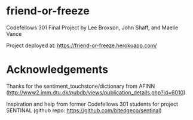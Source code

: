 # friend-or-freeze
Codefellows 301 Final Project
by Lee Broxson, John Shaff, and Maelle Vance

Project deployed at: https://friend-or-freeze.herokuapp.com/

# Acknowledgements
Thanks for the sentiment_touchstone/dictionary from AFINN (http://www2.imm.dtu.dk/pubdb/views/publication_details.php?id=6010).

Inspiration and help from former Codefellows 301 students for project SENTINAL (github repo: https://github.com/bitedgeco/sentinal)
